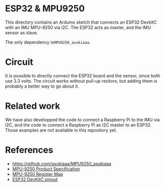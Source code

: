 # ESP32 & MPU9250

This directory contains an Arduino sketch that connects an ESP32 DevkitC with an IMU MPU-9250 via I2C. The ESP32 acts as master, and the IMU sensor as slave.

The only dependency is```MPU9250_asukiaaa```.

# Circuit

It is possible to directly connect the ESP32 board and the sensor, since both use 3.3 volts. The circuit works without pull-up resitors, but adding them is probably a better way to go about it.

# Related work

We have also developped the code to connect a Raspberry Pi to the IMU via I2C, and the code to connect a Raspberry Pi as I2C master to an ESP32. Those examples are not available in this repository yet.

# References

* https://github.com/asukiaaa/MPU9250_asukiaaa
* [MPU-9250 Product Specification](https://invensense.tdk.com/wp-content/uploads/2015/02/PS-MPU-9250A-01-v1.1.pdf)
* [MPU-9250 Register Map](https://cdn.sparkfun.com/assets/learn_tutorials/5/5/0/MPU-9250-Register-Map.pdf)
* [ESP32 DevKitC pinout](https://components101.com/sites/default/files/component_pin/ESP32-Pinout.png)
